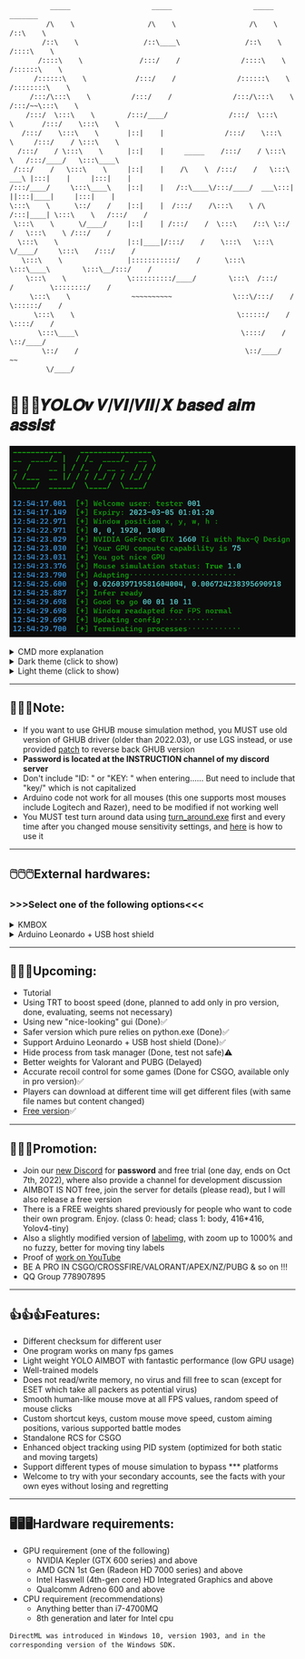 ```
          _____                    _____                    _____                   _______
         /\    \                  /\    \                  /\    \                 /::\    \
        /::\    \                /::\____\                /::\    \               /::::\    \
       /::::\    \              /:::/    /               /::::\    \             /::::::\    \
      /::::::\    \            /:::/    /               /::::::\    \           /::::::::\    \
     /:::/\:::\    \          /:::/    /               /:::/\:::\    \         /:::/~~\:::\    \
    /:::/  \:::\    \        /:::/____/               /:::/  \:::\    \       /:::/    \:::\    \
   /:::/    \:::\    \       |::|    |               /:::/    \:::\    \     /:::/    / \:::\    \
  /:::/    / \:::\    \      |::|    |     _____    /:::/    / \:::\    \   /:::/____/   \:::\____\
 /:::/    /   \:::\    \     |::|    |    /\    \  /:::/    /   \:::\ ___\ |:::|    |     |:::|    |
/:::/____/     \:::\____\    |::|    |   /::\____\/:::/____/  ___\:::|    ||:::|____|     |:::|    |
\:::\    \      \::/    /    |::|    |  /:::/    /\:::\    \ /\  /:::|____| \:::\    \   /:::/    /
 \:::\    \      \/____/     |::|    | /:::/    /  \:::\    /::\ \::/    /   \:::\    \ /:::/    /
  \:::\    \                 |::|____|/:::/    /    \:::\   \:::\ \/____/     \:::\    /:::/    /
   \:::\    \                |:::::::::::/    /      \:::\   \:::\____\        \:::\__/:::/    /
    \:::\    \               \::::::::::/____/        \:::\  /:::/    /         \::::::::/    /
     \:::\    \               ~~~~~~~~~~               \:::\/:::/    /           \::::::/    /
      \:::\    \                                        \::::::/    /             \::::/    /
       \:::\____\                                        \::::/    /               \::/____/
        \::/    /                                         \::/____/                 ~~
         \/____/
```
# 🚀🚀🚀𝒀𝑶𝑳𝑶𝒗 𝑽/𝑽𝑰/𝑽𝑰𝑰/𝑿 𝒃𝒂𝒔𝒆𝒅 𝒂𝒊𝒎 𝒂𝒔𝒔𝒊𝒔𝒕
![image](Gui/cmd.png)
<details>
<summary>CMD more explanation</summary>

* ![image](Gui/cmd_detail.png)
</details>
<details>
<summary>Dark theme (click to show)</summary>

* Current dark theme (with eco mode on) ![image](Gui/dark_theme.png)
</details>
<details>
<summary>Light theme (click to show)</summary>

* Current light theme ![image](Gui/light_theme.png)
</details>

---

## 📝📝📝Note:
* If you want to use GHUB mouse simulation method, you MUST use old version of GHUB driver (older than 2022.03), or use LGS instead, or use provided [patch](https://www.reddit.com/r/LogitechG/comments/ltovos/how_to_install_old_ghub_works_no_auto_update/) to reverse back GHUB version
* **Password is located at the INSTRUCTION channel of my discord server**
* Don't include "ID: " or "KEY: " when entering...... But need to include that "key/" which is not capitalized
* Arduino code not work for all mouses (this one supports most mouses include Logitech and Razer), need to be modified if not working well
* You MUST test turn around data using [turn_around.exe](Test_turn_around/turn_around_ex.exe) first and every time after you changed mouse sensitivity settings, and [here](https://www.youtube.com/watch?v=yOcmX9fnZJk) is how to use it

---

## 🖱️🖱️🖱️External hardwares:
### >>>Select one of the following options<<<
<details>
<summary>KMBOX</summary>

* External hardware (KMBOX) can be purchased at [Taobao](https://world.taobao.com/item/659201542143.htm), also its [Superbuy link](https://www.superbuy.com/en/page/buy/?nTag=Home-search&from=search-input&_search=url&position=&url=https%3A%2F%2Fworld.taobao.com%2Fitem%2F659201542143.htm). If its default mode is not compatible with your mouse, use [kma_parser](Kmbox_A/kma_parser.exe) to switch modes
* Please use version A of kmbox ![image](Kmbox_A/kmbox_a.png)
* Treat it the same as Arduino Leonardo + USB host shield but **better** (since it uses hid instead of serial), on a pc it is just a normal hid device (like your mouse)
</details>

<details>
<summary>Arduino Leonardo + USB host shield</summary>

* External hardware (Arduino Leonardo + USB host shield) can be purchased at [Amazon - Arduino Leonardo](https://www.amazon.com/KEYESTUDIO-Leonardo-Development-Board-Arduino/dp/B0786LJQ8K/) and [Amazon - USB host shield](https://www.amazon.com/ARCELI-Shield-Arduino-Support-Android/dp/B07J2KKGZ4/) or [Ebay - USB host shield](https://www.ebay.com/itm/393311967986), and here is a [video](https://www.youtube.com/watch?v=1dxwU87GQVM) shows how you should install them
* If you choose to use Arduino, do realize that you need to solder those three lacations ![image](Arduino/Notice.png)
</details>

---

## 📆📆📆Upcoming:
* Tutorial
* Using TRT to boost speed (done, planned to add only in pro version, done, evaluating, seems not necessary)
* Using new "nice-looking" gui (Done)✅
* Safer version which pure relies on python.exe (Done)✅
* Support Arduino Leonardo + USB host shield (Done)✅
* Hide process from task manager (Done, test not safe)⚠
* Better weights for Valorant and PUBG (Delayed)
* Accurate recoil control for some games (Done for CSGO, available only in pro version)✅
* Players can download at different time will get different files (with same file names but content changed)
* [Free version](https://github.com/JiaPai12138/AI-M-BOT)✅

---

## 🎈🎈🎈Promotion:
* Join our [new Discord](https://discord.gg/qkvkT7y7mZ) for **password** and free trial (one day, ends on Oct 7th, 2022), where also provide a channel for development discussion
* AIMBOT IS NOT free, join the server for details (please read), but I will also release a free version
* There is a FREE weights shared previously for people who want to code their own program. Enjoy. (class 0: head; class 1: body, 416*416, Yolov4-tiny)
* Also a slightly modified version of [labelimg](Free_stuffs/labelImg_cx.exe), with zoom up to 1000% and no fuzzy, better for moving tiny labels
* Proof of [work on YouTube](https://www.youtube.com/channel/UCyDKoZcyp2vDvskHFviRtag)
* BE A PRO IN CSGO/CROSSFIRE/VALORANT/APEX/NZ/PUBG & so on !!!
* QQ Group 778907895

---

## 👍👍👍Features:
* Different checksum for different user
* One program works on many fps games
* Light weight YOLO AIMBOT with fantastic performance (low GPU usage)
* Well-trained models
* Does not read/write memory, no virus and fill free to scan (except for ESET which take all packers as potential virus)
* Smooth human-like mouse move at all FPS values, random speed of mouse clicks
* Custom shortcut keys, custom mouse move speed, custom aiming positions, various supported battle modes
* Standalone RCS for CSGO
* Enhanced object tracking using PID system (optimized for both static and moving targets)
* Support different types of mouse simulation to bypass *** platforms
* Welcome to try with your secondary accounts, see the facts with your own eyes without losing and regretting

---

## 🖥️🖥️🖥️Hardware requirements:
- GPU requirement (one of the following)
  - NVIDIA Kepler (GTX 600 series) and above
  - AMD GCN 1st Gen (Radeon HD 7000 series) and above
  - Intel Haswell (4th-gen core) HD Integrated Graphics and above
  - Qualcomm Adreno 600 and above
- CPU requirement (recommendations)
  - Anything better than i7-4700MQ
  - 8th generation and later for Intel cpu
```
DirectML was introduced in Windows 10, version 1903, and in the corresponding version of the Windows SDK.
```
